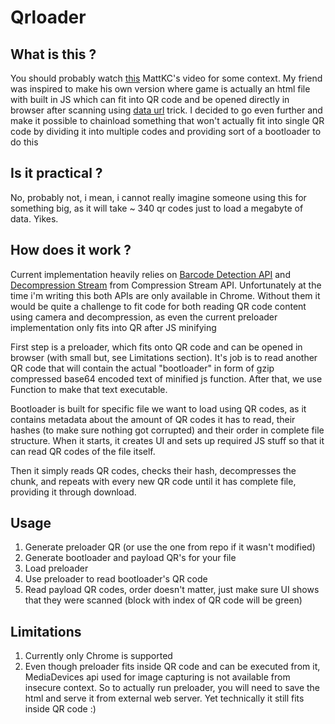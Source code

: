 # Qrloader

## What is this ?

You should probably watch [this](https://www.youtube.com/watch?v=ExwqNreocpg) MattKC's video for some context.
My friend was inspired to make his own version where game is actually an html file with built in JS which can fit into QR code and be opened directly in browser after scanning using [data url](https://developer.mozilla.org/en-US/docs/Web/HTTP/Basics_of_HTTP/Data_URLs) trick. I decided to go even further and make it possible to chainload something that won't actually fit into single QR code by dividing it into multiple codes and providing sort of a bootloader to do this

## Is it practical ?

No, probably not, i mean, i cannot really imagine someone using this for something big, as it will take ~ 340 qr codes just to load a megabyte of data. Yikes.

## How does it work ?

Current implementation heavily relies on [Barcode Detection API](https://developer.mozilla.org/en-US/docs/Web/API/Barcode_Detection_API) and [Decompression Stream](https://developer.mozilla.org/en-US/docs/Web/API/DecompressionStream) from Compression Stream API. Unfortunately at the time i'm writing this both APIs are only available in Chrome. Without them it would be quite a challenge to fit code for both reading QR code content using camera and decompression, as even the current preloader implementation only fits into QR after JS minifying

First step is a preloader, which fits onto QR code and can be opened in browser (with small but, see Limitations section).
 It's job is to read another QR code that will contain the actual "bootloader" in form of gzip compressed base64 encoded text of minified js function. After that, we use Function to make that text executable.

Bootloader is built for specific file we want to load using QR codes, as it contains metadata about the amount of QR codes it has to read, their hashes (to make sure nothing got corrupted) and their order in complete file structure. When it starts, it creates UI and sets up required JS stuff so that it can read QR codes of the file itself.

Then it simply reads QR codes, checks their hash, decompresses the chunk, and repeats with every new QR code until it has complete file, providing it through download.

## Usage
1. Generate preloader QR (or use the one from repo if it wasn't modified)
2. Generate bootloader and payload QR's for your file
3. Load preloader
4. Use preloader to read bootloader's QR code
5. Read payload QR codes, order doesn't matter, just make sure UI shows that they were scanned (block with index of QR code will be green)

## Limitations
1. Currently only Chrome is supported
2. Even though preloader fits inside QR code and can be executed from it, MediaDevices api used for image capturing is not available from insecure context. So to actually run preloader, you will need to save the html and serve it from external web server. Yet technically it still fits inside QR code :)